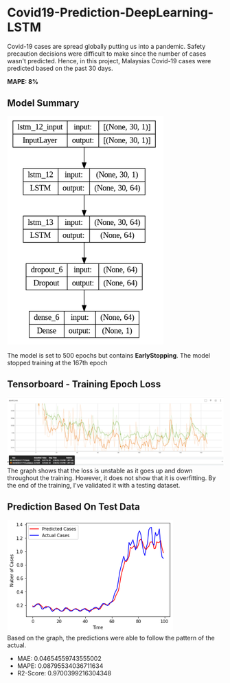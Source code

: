 # Covid19-Prediction-DeepLearning-LSTM

Covid-19 cases are spread globally putting us into a pandemic. Safety precaution decisions were difficult to make since the number of cases wasn't predicted. Hence, in this project, Malaysias Covid-19 cases were predicted based on the past 30 days.

**MAPE: 8%**

## Model Summary<br/>
![img](/images/model_summary.PNG)<br/>

The model is set to 500 epochs but contains **EarlyStopping**. The model stopped training at the 167th epoch

## Tensorboard - Training Epoch Loss 
![img](/images/epoch_loss.PNG)<br/>
The graph shows that the loss is unstable as it goes up and down throughout the training. However, it does not show that it is overfitting. By the end of the training, I've validated it with a testing dataset.

## Prediction Based On Test Data
![img](/images/output.png)<br/>
Based on the graph, the predictions were able to follow the pattern of the actual.<br/>

* MAE: 0.04654559743555002
* MAPE: 0.08795534036711634
* R2-Score: 0.9700399216304348
